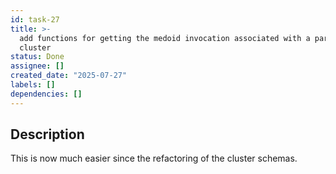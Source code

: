 ```yaml
---
id: task-27
title: >-
  add functions for getting the medoid invocation associated with a particular
  cluster
status: Done
assignee: []
created_date: "2025-07-27"
labels: []
dependencies: []
---
```


## Description

This is now much easier since the refactoring of the cluster schemas.
